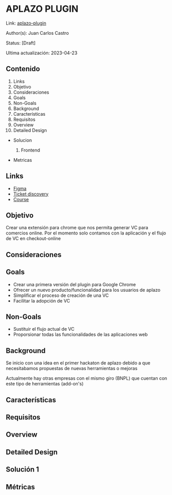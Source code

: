 # APLAZO PLUGIN
Link: [aplazo-plugin](#)

Author(s): Juan Carlos Castro

Status: [Draft]

Ultima actualización: 2023-04-23

## Contenido
1. Links
2. Objetivo
3. Consideraciones
4. Goals
5. Non-Goals
6. Background
7. Características
8. Requisitos
9. Overview
10. Detailed Design
  - Solucion
    1. Frontend

- Metricas

## Links
  - [Figma](https://www.figma.com/file/msAuiZupb9LPSR1tFacmeo/Extension-Chrome?node-id=1%3A10&t=uELBa8RhIQXTPUTP-1)
  - [Ticket discovery](https://aplazo.atlassian.net/browse/B2C-2097)
  - [Course](https://aplazo.udemy.com/course/chrome-extension/)

## Objetivo
Crear una extensión para chrome que nos permita generar VC para comercios online.
Por el momento solo contamos con la aplicación y el flujo de VC en checkout-online

## Consideraciones

## Goals
- Crear una primera versión del plugin para Google Chrome
- Ofrecer un nuevo producto/funcionalidad para los usuarios de aplazo
- Simplificar el proceso de creación de una VC
- Facilitar la adopción de VC

## Non-Goals
- Sustituir el flujo actual de VC
- Proporsionar todas las funcionalidades de las aplicaciones web

## Background
Se inicio con una idea en el primer hackaton de aplazo debido a que necesitabamos propuestas de nuevas herramientas o mejoras

Actualmente hay otras empresas con el mismo giro (BNPL) que cuentan con este tipo de herramientas (add-on's)

## Características

## Requisitos

## Overview

## Detailed Design

## Solución 1

## Métricas

